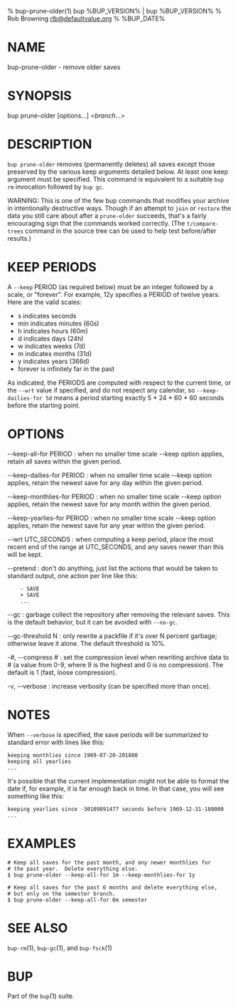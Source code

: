 % bup-prune-older(1) bup %BUP_VERSION% | bup %BUP_VERSION%
% Rob Browning <rlb@defaultvalue.org>
% %BUP_DATE%

# NAME

bup-prune-older - remove older saves

# SYNOPSIS

bup prune-older [options...] <*branch*...>

# DESCRIPTION

`bup prune-older` removes (permanently deletes) all saves except those
preserved by the various keep arguments detailed below.  At least one
keep argument must be specified.  This command is equivalent to a
suitable `bup rm` invocation followed by `bup gc`.

WARNING: This is one of the few bup commands that modifies your
archive in intentionally destructive ways.  Though if an attempt to
`join` or `restore` the data you still care about after a
`prune-older` succeeds, that's a fairly encouraging sign that the
commands worked correctly.  (The `t/compare-trees` command in the
source tree can be used to help test before/after results.)

# KEEP PERIODS

A `--keep` PERIOD (as required below) must be an integer followed by a
scale, or "forever".  For example, 12y specifies a PERIOD of twelve
years.  Here are the valid scales:

  - s indicates seconds
  - min indicates minutes (60s)
  - h indicates hours (60m)
  - d indicates days (24h)
  - w indicates weeks (7d)
  - m indicates months (31d)
  - y indicates years (366d)
  - forever is infinitely far in the past

As indicated, the PERIODS are computed with respect to the current
time, or the `--wrt` value if specified, and do not respect any
calendar, so `--keep-dailies-for 5d` means a period starting exactly
5 * 24 * 60 * 60 seconds before the starting point.

# OPTIONS

--keep-all-for PERIOD
:   when no smaller time scale --keep option applies, retain all saves
    within the given period.

--keep-dailies-for PERIOD
:   when no smaller time scale --keep option applies, retain the
    newest save for any day within the given period.

--keep-monthlies-for PERIOD
:   when no smaller time scale --keep option applies, retain the
    newest save for any month within the given period.

--keep-yearlies-for PERIOD
:   when no smaller time scale --keep option applies, retain the
    newest save for any year within the given period.

--wrt UTC_SECONDS
:   when computing a keep period, place the most recent end of the
    range at UTC\_SECONDS, and any saves newer than this will be kept.

--pretend
:   don't do anything, just list the actions that would be taken to
    standard output, one action per line like this:

        - SAVE
        + SAVE
        ...

--gc
:   garbage collect the repository after removing the relevant saves.
    This is the default behavior, but it can be avoided with `--no-gc`.

\--gc-threshold N
:   only rewrite a packfile if it's over N percent garbage; otherwise
    leave it alone.  The default threshold is 10%.

-*#*, \--compress *#*
:   set the compression level when rewriting archive data to # (a
    value from 0-9, where 9 is the highest and 0 is no compression).
    The default is 1 (fast, loose compression).

-v, \--verbose
:   increase verbosity (can be specified more than once).

# NOTES

When `--verbose` is specified, the save periods will be summarized to
standard error with lines like this:

    keeping monthlies since 1969-07-20-201800
    keeping all yearlies
    ...

It's possible that the current implementation might not be able to
format the date if, for example, it is far enough back in time.  In
that case, you will see something like this:

    keeping yearlies since -30109891477 seconds before 1969-12-31-180000
    ...

# EXAMPLES

    # Keep all saves for the past month, and any newer monthlies for
    # the past year.  Delete everything else.
    $ bup prune-older --keep-all-for 1m --keep-monthlies-for 1y

    # Keep all saves for the past 6 months and delete everything else,
    # but only on the semester branch.
    $ bup prune-older --keep-all-for 6m semester

# SEE ALSO

`bup-rm`(1), `bup-gc`(1), and `bup-fsck`(1)

# BUP

Part of the `bup`(1) suite.
